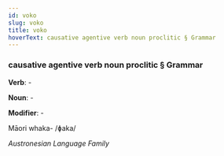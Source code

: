 ```yaml
---
id: voko
slug: voko
title: voko
hoverText: causative agentive verb noun proclitic § Grammar
---
```


### causative agentive verb noun proclitic § Grammar

**Verb**: -

**Noun**: -

**Modifier**: -

Māori whaka- /ɸaka/

*Austronesian Language Family*
